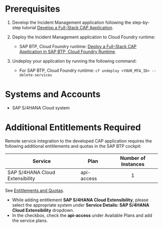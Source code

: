 # Prerequisites

1. Develop the Incident Management application following the step-by-step tutorial [Develop a Full-Stack CAP Application](https://developers.sap.com/group.cap-application-full-stack.html).

2. Deploy the Incident Management application to Cloud Foundry runtime:
   - SAP BTP, Cloud Foundry runtime: [Deploy a Full-Stack CAP Application in SAP BTP, Cloud Foundry Runtime](https://developers.sap.com/group.deploy-full-stack-cap-application.html).

3. Undeploy your application by running the following command:
   
   - For SAP BTP, Cloud Foundry runtime: `cf undeploy <YOUR_MTA_ID> --delete-services`

# Systems and Accounts

* SAP S/4HANA Cloud system 

# Additional Entitlements Required

Remote service integration to the developed CAP application requires the following additional entitlements and quotas in the SAP BTP cockpit:

| Service                           | Plan       | Number of Instances |
|-----------------------------------|------------|:-------------------:|
| SAP S/4HANA Cloud Extensibility | api-access | 1 |

See [Entitlements and Quotas](https://help.sap.com/products/BTP/65de2977205c403bbc107264b8eccf4b/00aa2c23479d42568b18882b1ca90d79.html?locale=en-US).

* While adding entitlement **SAP S/4HANA Cloud Extensibility**, please select the appropriate system under **Service Details: SAP S/4HANA Cloud Extensibility** dropdown.
* In the checkbox, check the **api-access** under Available Plans and add the service plans.


